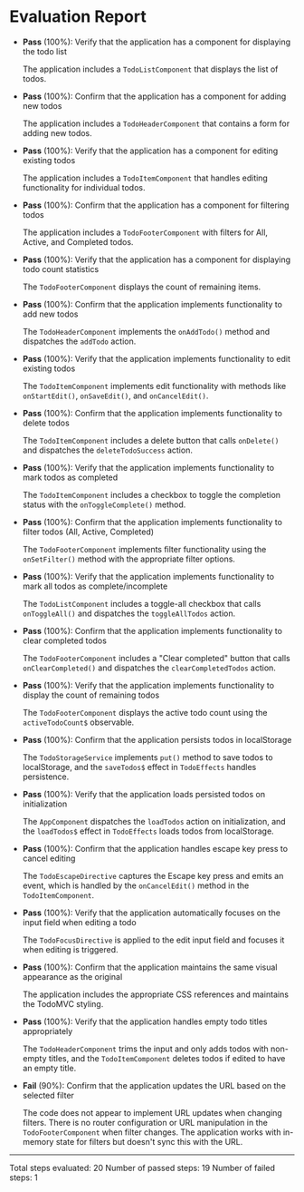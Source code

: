 # Evaluation Report

- **Pass** (100%): Verify that the application has a component for displaying the todo list
  
  The application includes a `TodoListComponent` that displays the list of todos.

- **Pass** (100%): Confirm that the application has a component for adding new todos
  
  The application includes a `TodoHeaderComponent` that contains a form for adding new todos.

- **Pass** (100%): Verify that the application has a component for editing existing todos
  
  The application includes a `TodoItemComponent` that handles editing functionality for individual todos.

- **Pass** (100%): Confirm that the application has a component for filtering todos
  
  The application includes a `TodoFooterComponent` with filters for All, Active, and Completed todos.

- **Pass** (100%): Verify that the application has a component for displaying todo count statistics
  
  The `TodoFooterComponent` displays the count of remaining items.

- **Pass** (100%): Confirm that the application implements functionality to add new todos
  
  The `TodoHeaderComponent` implements the `onAddTodo()` method and dispatches the `addTodo` action.

- **Pass** (100%): Verify that the application implements functionality to edit existing todos
  
  The `TodoItemComponent` implements edit functionality with methods like `onStartEdit()`, `onSaveEdit()`, and `onCancelEdit()`.

- **Pass** (100%): Confirm that the application implements functionality to delete todos
  
  The `TodoItemComponent` includes a delete button that calls `onDelete()` and dispatches the `deleteTodoSuccess` action.

- **Pass** (100%): Verify that the application implements functionality to mark todos as completed
  
  The `TodoItemComponent` includes a checkbox to toggle the completion status with the `onToggleComplete()` method.

- **Pass** (100%): Confirm that the application implements functionality to filter todos (All, Active, Completed)
  
  The `TodoFooterComponent` implements filter functionality using the `onSetFilter()` method with the appropriate filter options.

- **Pass** (100%): Verify that the application implements functionality to mark all todos as complete/incomplete
  
  The `TodoListComponent` includes a toggle-all checkbox that calls `onToggleAll()` and dispatches the `toggleAllTodos` action.

- **Pass** (100%): Confirm that the application implements functionality to clear completed todos
  
  The `TodoFooterComponent` includes a "Clear completed" button that calls `onClearCompleted()` and dispatches the `clearCompletedTodos` action.

- **Pass** (100%): Verify that the application implements functionality to display the count of remaining todos
  
  The `TodoFooterComponent` displays the active todo count using the `activeTodoCount$` observable.

- **Pass** (100%): Confirm that the application persists todos in localStorage
  
  The `TodoStorageService` implements `put()` method to save todos to localStorage, and the `saveTodos$` effect in `TodoEffects` handles persistence.

- **Pass** (100%): Verify that the application loads persisted todos on initialization
  
  The `AppComponent` dispatches the `loadTodos` action on initialization, and the `loadTodos$` effect in `TodoEffects` loads todos from localStorage.

- **Pass** (100%): Confirm that the application handles escape key press to cancel editing
  
  The `TodoEscapeDirective` captures the Escape key press and emits an event, which is handled by the `onCancelEdit()` method in the `TodoItemComponent`.

- **Pass** (100%): Verify that the application automatically focuses on the input field when editing a todo
  
  The `TodoFocusDirective` is applied to the edit input field and focuses it when editing is triggered.

- **Pass** (100%): Confirm that the application maintains the same visual appearance as the original
  
  The application includes the appropriate CSS references and maintains the TodoMVC styling.

- **Pass** (100%): Verify that the application handles empty todo titles appropriately
  
  The `TodoHeaderComponent` trims the input and only adds todos with non-empty titles, and the `TodoItemComponent` deletes todos if edited to have an empty title.

- **Fail** (90%): Confirm that the application updates the URL based on the selected filter
  
  The code does not appear to implement URL updates when changing filters. There is no router configuration or URL manipulation in the `TodoFooterComponent` when filter changes. The application works with in-memory state for filters but doesn't sync this with the URL.

---

Total steps evaluated: 20
Number of passed steps: 19
Number of failed steps: 1